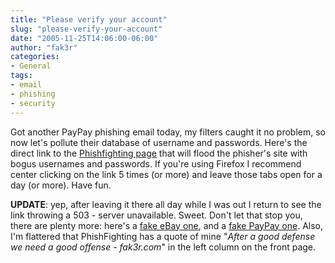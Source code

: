 ```yaml
---
title: "Please verify your account"
slug: "please-verify-your-account"
date: "2005-11-25T14:06:00-06:00"
author: "fak3r"
categories:
- General
tags:
- email
- phishing
- security
---
```


Got another PayPay phishing email today, my filters caught it no problem, so now let's pollute their database of username and passwords.  Here's the direct link to the
[Phishfighting page](http://www.phishfighting.com/Fighting.aspx?phType=Paypal&phURL=http%3A%2F%2Fwww.paypal.com.security-center-outside-alerts.org%2Fwebscr.php%3Fcmd%3DLogIn&Submit1=Go) that will flood the phisher's site with bogus usernames and passwords.  If you're using Firefox I recommend center clicking on the link 5 times (or more) and leave those tabs open for a day (or more).  Have fun.

**UPDATE**: yep, after leaving it there all day while I was out I return to see the link throwing a 503 - server unavailable.  Sweet.  Don't let that stop you, there are plenty more: here's a [fake eBay one](http://www.phishfighting.com/Fighting.aspx?phType=Paypal&phURL=http%3A%2F%2F61.100.180.12%2Fbbs%2Flibrary%2F...%2FSecurityMeasures.php&Submit1=Go), and a [fake PayPay one](http://www.phishfighting.com/Fighting.aspx?phType=Paypal&phURL=http%3A%2F%2Fwww.pitoos.com%2Fwebscr.php%3Fcmd%3DLogIn&Submit1=Go).  Also, I'm flattered that PhishFighting has a quote of mine "_After a good defense we need a good offense - fak3r.com_" in the left column on the front page.
